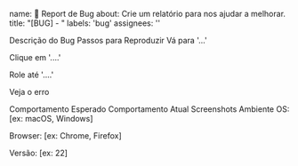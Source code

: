 name: 🐞 Report de Bug
about: Crie um relatório para nos ajudar a melhorar.
title: "[BUG] - "
labels: 'bug'
assignees: ''

Descrição do Bug
Passos para Reproduzir
Vá para '...'

Clique em '....'

Role até '....'

Veja o erro

Comportamento Esperado
Comportamento Atual
Screenshots
Ambiente
OS: [ex: macOS, Windows]

Browser: [ex: Chrome, Firefox]

Versão: [ex: 22]